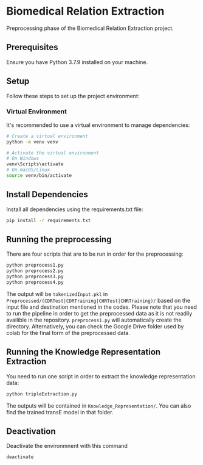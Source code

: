 # Biomedical Relation Extraction

Preprocessing phase of the Biomedical Relation Extraction project.

## Prerequisites

Ensure you have Python 3.7.9 installed on your machine.

## Setup

Follow these steps to set up the project environment:

### Virtual Environment

It's recommended to use a virtual environment to manage dependencies:

```bash
# Create a virtual environment
python -m venv venv

# Activate the virtual environment
# On Windows
venv\Scripts\activate
# On macOS/Linux
source venv/bin/activate
```

## Install Dependencies

Install all dependencies using the requirements.txt file:

```bash
pip install -r requirements.txt
```

## Running the preprocessing

There are four scripts that are to be run in order for the preprocessing:

```bash
python preprocess1.py
python preprocess2.py
python preprocess3.py
python preprocess4.py
```

The output will be ``` tokenizedInput.pkl ``` in ``` Preprocessed/(CDRTest|CDRTraining|CHRTest|CHRTraining)/ ``` based on the input file and destination mentioned in the codes. Please note that you need to run the pipeline in order to get the preprocessed data as it is not readily availible in the repository. ``` preprocess1.py ``` will automatically create the directory. Alternatively, you can check the Google Drive folder used by colab for the final form of the preprocessed data.

## Running the Knowledge Representation Extraction

You need to run one script in order to extract the knowledge representation data:

```bash
python tripleExtraction.py
```

The outputs will be contained in  ``` Knowledge_Representation/ ```. You can also find the trained transE model in that folder.

## Deactivation

Deactivate the environmnent with this command

```bash
deactivate
```